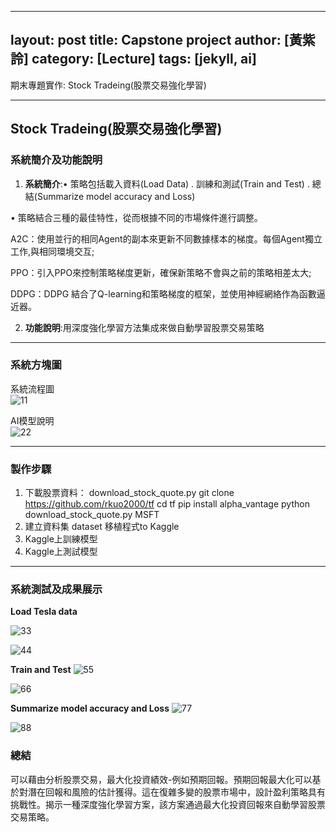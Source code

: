 
---
layout: post
title: Capstone project
author: [黃紫詅]
category: [Lecture]
tags: [jekyll, ai]
---

期末專題實作: Stock Tradeing(股票交易強化學習)

---
## Stock Tradeing(股票交易強化學習)

### 系統簡介及功能說明

1. **系統簡介**:•	策略包括載入資料(Load Data) . 訓練和測試(Train and  Test)  . 總結(Summarize model accuracy and Loss)

•	策略結合三種的最佳特性，從而根據不同的市場條件進行調整。

A2C：使用並行的相同Agent的副本來更新不同數據樣本的梯度。每個Agent獨立工作,與相同環境交互;

PPO：引入PPO來控制策略梯度更新，確保新策略不會與之前的策略相差太大;

DDPG：DDPG 結合了Q-learning和策略梯度的框架，並使用神經網絡作為函數逼近器。


2. **功能說明**:用深度強化學習方法集成來做自動學習股票交易策略

---
### 系統方塊圖
系統流程圖<br>
![11](https://user-images.githubusercontent.com/114159696/211050535-6bda335c-177e-44e6-aca6-d5c107e14838.jpg)

AI模型說明<br>
![22](https://user-images.githubusercontent.com/114159696/211050539-a34e25b6-50ae-4894-8fc8-dbdcc99f730c.jpg)

---
### 製作步驟
1. 下載股票資料： download_stock_quote.py
   git clone https://github.com/rkuo2000/tf
   cd tf
   pip install alpha_vantage
python download_stock_quote.py MSFT
2. 建立資料集 dataset
   移植程式to Kaggle
3. Kaggle上訓練模型
4. Kaggle上測試模型

---
### 系統測試及成果展示
**Load Tesla data**

![33](https://user-images.githubusercontent.com/114159696/211050541-aa75cc12-2067-476c-94e7-581c375b1cda.jpg)

![44](https://user-images.githubusercontent.com/114159696/211050544-613a431c-ce18-4c23-a188-0ef0afd6f667.jpg)

**Train and  Test**
![55](https://user-images.githubusercontent.com/114159696/211050548-ed4c8aff-be5f-4bd4-abd2-3f1880743306.jpg)

![66](https://user-images.githubusercontent.com/114159696/211050550-0506a59f-ea2d-4752-8564-f8b18995c71f.jpg)

**Summarize model accuracy and Loss**
![77](https://user-images.githubusercontent.com/114159696/211050554-000cc962-987f-4760-b95b-e15b443a4f3b.jpg)

![88](https://user-images.githubusercontent.com/114159696/211050556-5daab456-ca82-4039-9fbd-9e1ca2f5688a.jpg)
### 總結
可以藉由分析股票交易，最大化投資績效-例如預期回報。預期回報最大化可以基於對潛在回報和風險的估計獲得。這在復雜多變的股票市場中，設計盈利策略具有挑戰性。揭示一種深度強化學習方案，該方案通過最大化投資回報來自動學習股票交易策略。

